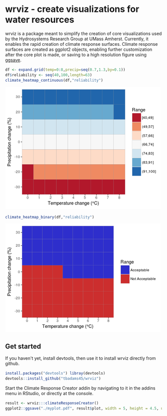 # wrviz - create visualizations for water resources

wrviz is a package meant to simplify the creation of core visualizations used by
the Hydrosystems Research Group at UMass Amherst. Currently, it enables the
rapid creation of climate response surfaces. Climate response surfaces are
created as ggplot2 objects, enabling further customization after the core plot
is made, or saving to a high resolution figure using
[ggsave](http://ggplot2.tidyverse.org/reference/ggsave.html).


```r 
df <- expand.grid(temp=0:8,precip=seq(0.7,1.3,by=0.1)) 
df$reliability <- seq(40,100,length=63) 
climate_heatmap_continuous(df,"reliability") 
```

![Continuous plot](inst/continuous.png)

```r 
climate_heatmap_binary(df,"reliability") 
```

![Binary plot](inst/binary.png)

## Get started

If you haven't yet, install devtools, then use it to install wrviz directly from
github.

```r 
install.packages("devtools") libray(devtools) 
devtools::install_github("tbadams45/wrviz") 
```

Start the Climate Response Creator addin by navigating to it in the addins menu
in RStudio, or directly at the console.

```r 
result <- wrviz:::climateResponseCreator()
ggplot2::ggsave("./myplot.pdf", result$plot, width = 5, height = 4.5, units = "in", dpi = 900)
```
